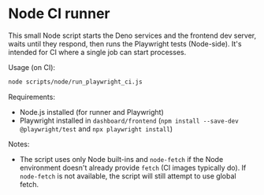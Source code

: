 # Node CI runner

This small Node script starts the Deno services and the frontend dev server, waits until they respond, then runs the Playwright tests (Node-side). It's intended for CI where a single job can start processes.

Usage (on CI):

```bash
node scripts/node/run_playwright_ci.js
```

Requirements:
- Node.js installed (for runner and Playwright)
- Playwright installed in `dashboard/frontend` (`npm install --save-dev @playwright/test` and `npx playwright install`)

Notes:
- The script uses only Node built-ins and `node-fetch` if the Node environment doesn't already provide `fetch` (CI images typically do). If `node-fetch` is not available, the script will still attempt to use global fetch.

